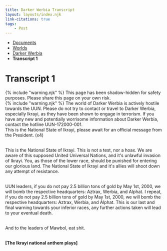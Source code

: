 ```yaml
---
title: Darker Werbia Transcript
layout: layouts/index.njk
link-citations: true
tags:
    - Post
---
```


<nav class="text-sm breadcrumbs mb-5">
    <ul>
        <li><a href="/docs">Documents</a></li>
        <li><a href="/docs/world">Worlds</a></li>
        <li><a href="/docs/world/dwerbia">Darker Werbia</a></li>
        <li><b>Transcript 1</b></li>
    </ul>
</nav>
<div class="text-center"><h1>Transcript 1</h1></div>

<div class="grid gap-5 mb-5">
    <div class="alert alert-error shadow-lg">
        <div>
            {% include "warning.njk" %}
            <span>
            This page has been shadow-hidden for safety purposes. Please share this page on your own risk.
            </span>
        </div>
    </div>
    <div class="alert alert-error shadow-lg">
        <div>
            {% include "warning.njk" %}
            <span>
            The world of Darker Werbia is actively hostile towards the UUN. Please do not try to contact or travel to Darker Werbia, especially Ikrayi, as they have been shown to engage in terrorism. If you have any new and potentially worrisome information about Darker Werbia, contact the hotline UUN-172000-001.
            </span>
        </div>
    </div>
</div>

<div class="pl-[15px] pr-[15px]">
This is the National State of Ikrayi, please await for an official message from the President. (x4)<br><br>

This is the National State of Ikrayi. This is not a test, nor a hoax. We are aware of this supposed United Universal Nations, and it's unlawful invasion of Ikrayi. You, as those of the lower race, should be punished for entering our glorious land. The National State of Ikrayi and it's allies will shoot down any attempt of resistance.<br><br>

UUN leaders, if you do not pay 2.5 billion tons of gold by May 1st, 2000, we will bomb the respective headquarters: Aztrax, Werbia, and Alphat. I repeat, if you do not pay 2.5 billion tons of gold by May 1st, 2000, we will bomb the respective headquarters: Aztrax, Werbia, and Alphat. This is our last and final warning towards your inferior races, any further actions taken will lead to your eventual death.<br><br>

And to the leaders of Mawbol, eat shit.<br><br>

<b>[The Ikrayi national anthem plays]</b>
</div>